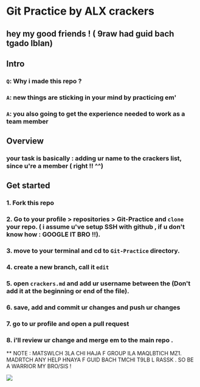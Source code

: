 # Git Practice by ALX crackers

## hey my good friends ! ( 9raw had guid bach tgado lblan)

## Intro

### `Q`: Why i made this repo ?
### `A`: new things are sticking in your mind by practicing em'
### `A`: you also going to get the experience needed to work as a team member

## Overview

### your task is basically : adding ur name to the crackers list, since u're a member ( right !! ^^)

## Get started

### 1. Fork this repo

### 2. Go to your profile > repositories > Git-Practice and `clone` your repo. ( i assume u've setup SSH with github , if u don't know how : GOOGLE IT BRO !!).  

### 3. move to your terminal and cd to `Git-Practice` directory. 

### 4. create a new branch, call it `edit` 

### 5. open `crackers.md` and add ur username between the  (Don't add it at the beginning or end of the file).

### 6. save, add and commit ur changes and push ur changes 

### 7. go to ur profile and open a pull request

### 8. i'll review ur change and merge em to the main repo .

** NOTE : MATSWLCH 3LA CHI HAJA F GROUP ILA MAQLBTICH MZ1. MADRTCH ANY HELP HNAYA F GUID BACH TMCHI T9LB L RASSK . SO BE A WARRIOR MY BRO/SIS !

![](https://media3.giphy.com/media/3oeSAz6FqXCKuNFX6o/giphy.gif?cid=ecf05e47dx9h3566dt8mnlxtrscloalepxai4b4cxx65znb3&rid=giphy.gif&ct=g)

